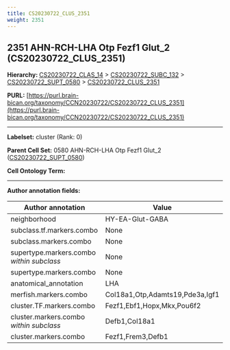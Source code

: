 ```yaml
---
title: CS20230722_CLUS_2351
weight: 2351
---
```

## 2351 AHN-RCH-LHA Otp Fezf1 Glut_2 (CS20230722_CLUS_2351)
<b>Hierarchy: </b>
[CS20230722_CLAS_14](../CS20230722_CLAS_14) >
[CS20230722_SUBC_132](../CS20230722_SUBC_132) >
[CS20230722_SUPT_0580](../CS20230722_SUPT_0580) >
[CS20230722_CLUS_2351](../CS20230722_CLUS_2351)

**PURL:** [https://purl.brain-bican.org/taxonomy/CCN20230722/CS20230722_CLUS_2351](https://purl.brain-bican.org/taxonomy/CCN20230722/CS20230722_CLUS_2351)

---


**Labelset:** cluster (Rank: 0)

**Parent Cell Set:** 0580 AHN-RCH-LHA Otp Fezf1 Glut_2 ([CS20230722_SUPT_0580](../CS20230722_SUPT_0580))



**Cell Ontology Term:** 

[MARKER GENES.]: #


---

[TRANSFERRED ANNOTATIONS.]: #


[AUTHOR ANNOTATION FIELDS.]: #


**Author annotation fields:**

| Author annotation | Value |
|-------------------|-------|
|neighborhood|HY-EA-Glut-GABA|
|subclass.tf.markers.combo|None|
|subclass.markers.combo|None|
|supertype.markers.combo _within subclass_|None|
|supertype.markers.combo|None|
|anatomical_annotation|LHA|
|merfish.markers.combo|Col18a1,Otp,Adamts19,Pde3a,Igf1|
|cluster.TF.markers.combo|Fezf1,Ebf1,Hopx,Mkx,Pou6f2|
|cluster.markers.combo _within subclass_|Defb1,Col18a1|
|cluster.markers.combo|Fezf1,Frem3,Defb1|

